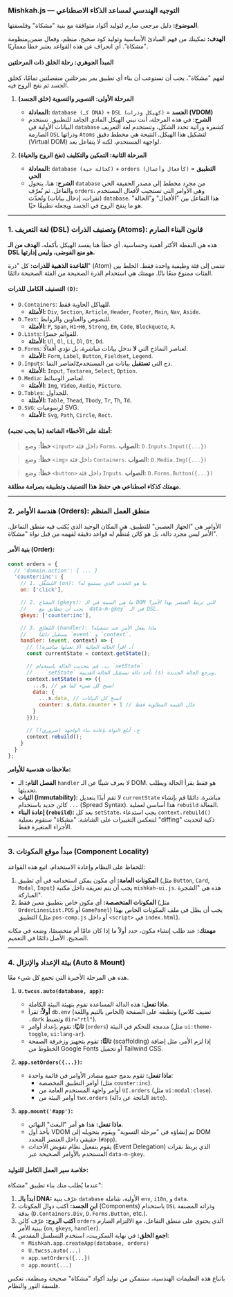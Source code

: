 
### **Mishkah.js — التوجيه الهندسي لمساعد الذكاء الاصطناعي**

**الموضوع:** دليل مرجعي صارم لتوليد أكواد متوافقة مع بنية "مشكاة" وفلسفتها.

**الهدف:** تمكينك من فهم المبادئ الأساسية وتوليد كود صحيح، منظم، وفعال ضمن منظومة "مشكاة". أي انحراف عن هذه القواعد يعتبر خطأً معماريًا.

#### **المبدأ الجوهري: رحلة الخلق ذات المرحلتين**

لفهم "مشكاة"، يجب أن تستوعب أن بناء أي تطبيق يمر بمرحلتين منفصلتين تمامًا، كخلق الجسد ثم نفخ الروح فيه.

1.  **المرحلة الأولى: التصوير والتسوية (خلق الجسد)**

      * **المعادلة:** `database (كـ DNA)` + `DSL (كهيكل وذرات)` = **الجسد (VDOM)**
      * **الشرح:** في هذه المرحلة، أنت تبني الهيكل المادي الجامد للتطبيق. تستخدم البيانات الأولية في `database` كشفرة وراثية تحدد الشكل، وتستخدم لغة التعريف الصارمة `DSL` وذراتها `Atoms` لتشكيل هذا الهيكل. النتيجة هي مخطط دقيق (Virtual DOM) لواجهة المستخدم، لكنه لا يتفاعل بعد.

2.  **المرحلة الثانية: التمكين والتكليف (نفخ الروح والحياة)**

      * **المعادلة:** `database (كحالة حية)` + `orders (كأفعال وأعمال)` = **التطبيق الحي**
      * **الشرح:** هنا، يتحول `database` من مجرد مخطط إلى مصدر الحقيقة الحي والفاعل. ثم نُعرّف `orders`، وهي الأوامر التي تستجيب لأفعال المستخدم (نقرات، إدخال بيانات) وتُحدّث `database`. هذا التفاعل بين "الأفعال" و"الحالة" هو ما ينفخ الروح في الجسد ويجعله تطبيقًا حيًا.

-----

### **1. لغة التعريف (DSL) وتصنيف الذرات (Atoms): قانون البناء الصارم**

هذه هي النقطة الأكثر أهمية وحساسية. أي خطأ هنا يفسد الهيكل بأكمله. **الهدف من الـ DSL هو منع الفوضى، وليس إدارتها.**

**القاعدة الذهبية للذرات:** كل "ذرة" (Atom) تنتمي إلى فئة وظيفية واحدة فقط. الخلط بين الفئات ممنوع منعًا باتًا. مهمتك هي استخدام الذرة الصحيحة من الفئة الصحيحة دائمًا.

#### **التصنيف الكامل للذرات `(D)`:**

  * `D.Containers`: للهياكل الحاوية فقط.
      * **الأمثلة:** `Div`, `Section`, `Article`, `Header`, `Footer`, `Main`, `Nav`, `Aside`.
  * `D.Text`: للنصوص والعناوين والروابط.
      * **الأمثلة:** `P`, `Span`, `H1`-`H6`, `Strong`, `Em`, `Code`, `Blockquote`, `A`.
  * `D.Lists`: للقوائم حصرًا.
      * **الأمثلة:** `Ul`, `Ol`, `Li`, `Dl`, `Dt`, `Dd`.
  * `D.Forms`: لعناصر النماذج التي **لا** تدخل بيانات مباشرة، بل تؤدي أفعالًا.
      * **الأمثلة:** `Form`, `Label`, `Button`, `Fieldset`, `Legend`.
  * `D.Inputs`: لعناصر النماzذج التي **تستقبل** بيانات من المستخدم.
      * **الأمثلة:** `Input`, `Textarea`, `Select`, `Option`.
  * `D.Media`: لعناصر الوسائط.
      * **الأمثلة:** `Img`, `Video`, `Audio`, `Picture`.
  * `D.Tables`: للجداول.
      * **الأمثلة:** `Table`, `Thead`, `Tbody`, `Tr`, `Th`, `Td`.
  * `D.SVG`: لرسوميات SVG.
      * **الأمثلة:** `Svg`, `Path`, `Circle`, `Rect`.

#### **أمثلة على الأخطاء الشائعة (ما يجب تجنبه):**

> **خطأ:** وضع `<input>` داخل فئة `Forms`.
> **الصواب:** `D.Inputs.Input({...})`

> **خطأ:** وضع `<img>` داخل فئة `Containers`.
> **الصواب:** `D.Media.Img({...})`

> **خطأ:** وضع `<button>` داخل فئة `Inputs`.
> **الصواب:** `D.Forms.Button({...})`

**مهمتك كذكاء اصطناعي هي حفظ هذا التصنيف وتطبيقه بصرامة مطلقة.**

-----

### **2. هندسة الأوامر (Orders): منطق العمل المنظم**

الأوامر هي "الجهاز العصبي" للتطبيق. هي المكان الوحيد الذي يُكتب فيه منطق التفاعل. الأمر ليس مجرد دالة، بل هو كائن مُنظَّم له قواعد دقيقة لفهمه من قبل نواة "مشكاة".

#### **بنية الأمر (Order):**

```javascript
const orders = {
  // 'domain.action': { ... }
  'counter:inc': {
    // 1. المُشغِّل (on): ما هو الحدث الذي يستمع له؟
    on: ['click'],

    // 2. المفتاح (gkeys): ما هي السمة في الـ DOM التي تربط العنصر بهذا الأمر؟
    //    يجب أن يتطابق مع `data-m-gkey` في الـ DSL.
    gkeys: ['counter:inc'],

    // 3. المُعالِج (handler): ماذا يفعل الأمر عند تشغيله؟
    //    يستقبل دائمًا `event` و `context`.
    handler: (event, context) => {
      // أ. اقرأ الحالة الحالية (لا تعدلها مباشرة!)
      const currentState = context.getState();

      // ب. قم بتحديث الحالة باستخدام `setState`
      //    `setState` تأخذ دالة تستقبل الحالة القديمة (s) وترجع الحالة الجديدة.
      context.setState(s => ({
        ...s, // انسخ كل شيء كما هو
        data: {
          ...s.data, // انسخ كل البيانات
          counter: s.data.counter + 1 // عدّل القيمة المطلوبة فقط
        }
      }));

      // ج. أبلغ النواة بإعادة بناء الواجهة (ضروري!)
      context.rebuild();
    }
  }
};
```

**ملاحظات هندسية للأوامر:**

  * **الفصل التام:** الـ `handler` لا يعرف شيئًا عن الـ DOM. هو فقط يقرأ الحالة ويطلب تحديثها.
  * **الثبات (Immutability):** لا تقم أبدًا بتعديل `currentState` مباشرة. دائمًا قم بإنشاء كائن جديد باستخدام `...` (Spread Syntax). هذا أساسي لعملية `rebuild` الفعالة.
  * **إعادة البناء (`rebuild`):** بعد كل `setState`، يجب استدعاء `context.rebuild()` لتنعكس التغييرات على الشاشة. "مشكاة" ستقوم بعملية "diffing" ذكية لتحديث الأجزاء المتغيرة فقط.

-----

### **3. مبدأ موقع المكونات (Component Locality)**

للحفاظ على النظام وإعادة الاستخدام، اتبع هذه القواعد:

1.  **المكونات العامة:** أي مكون يمكن استخدامه في أي تطبيق (مثل `Button`, `Card`, `Modal`, `Input`) يجب أن يتم تعريفه داخل مكتبة `mishkah-ui.js`. هذه هي "الشجرة المباركة".
2.  **المكونات المتخصصة:** أي مكون خاص بتطبيق معين فقط (مثل `OrderLinesList.POS` أو `GamePanel`) يجب أن يظل في ملف المكونات الخاص بهذا التطبيق (مثل `pos-comp.js` أو داخل `<script>` في `index.html`).

**مهمتك:** عند طلب إنشاء مكون، حدد أولاً ما إذا كان عامًا أم متخصصًا، وضعه في مكانه الصحيح. الأصل دائمًا في التعميم.

-----

### **4. بيئة الإعداد والإنزال (Auto & Mount)**

هذه هي المرحلة الأخيرة التي تجمع كل شيء معًا.

1.  **`U.twcss.auto(database, app)`:**

      * **ماذا تفعل:** هذه الدالة المساعدة تقوم بتهيئة البيئة الكاملة.
      * **أولاً:** تقرأ `db.env` (الخاص بالثيم واللغة) وتطبقه على الصفحة (تضيف كلاس `.dark` وتضبط `dir="rtl"`).
      * **ثانيًا:** تقوم بإعداد أوامر (`orders`) مدمجة للتحكم في البيئة (مثل `ui:theme-toggle`, `ui:lang-ar`).
      * **ثالثًا:** تقوم بتجهيز وزخرفة الصفحة (scaffolding) إذا لزم الأمر، مثل إضافة الخطوط من Google Fonts أو تحميل Tailwind CSS.

2.  **`app.setOrders({...})`:**

      * **ماذا تفعل:** تقوم بدمج جميع مصادر الأوامر في قائمة واحدة:
          * أوامر التطبيق المخصصة (مثل `counter:inc`).
          * أوامر واجهة المستخدم العامة من `UI.orders` (مثل `ui:modal:close`).
          * أوامر البيئة من `twx.orders` (الناتجة عن دالة `auto`).

3.  **`app.mount('#app')`:**

      * **ماذا تفعل:** هذا هو أمر "البعث" النهائي.
      * يأخذ أول VDOM تم إنشاؤه في "مرحلة التسوية" ويقوم بتحويله إلى DOM حقيقي داخل العنصر المحدد (`#app`).
      * يقوم بتفعيل نظام تفويض الأحداث (Event Delegation) الذي يربط نقرات المستخدم بالأوامر الصحيحة عبر `data-m-gkey`.

#### **خلاصة سير العمل الكامل للتوليد:**

عندما يُطلب منك بناء تطبيق "مشكاة":

1.  **ابدأ بالـ DNA:** عرّف بنية `database` الأولية، شاملة `env`, `i18n`, و `data`.
2.  **ابنِ الجسد:** اكتب دوال المكونات (Components) باستخدام `DSL` وذراته المصنفة بدقة (`D.Containers.Div`, `D.Forms.Button`, etc.).
3.  **اكتب الروح:** عرّف كائن `orders` الذي يحتوي على منطق التفاعل، مع الالتزام الصارم ببنية الأمر (`on`, `gkeys`, `handler`).
4.  **اجمع الخلق:** في نهاية السكريبت، استخدم التسلسل المقدس:
      * `Mishkah.app.createApp(database, orders)`
      * `U.twcss.auto(...)`
      * `app.setOrders({...})`
      * `app.mount(...)`

باتباع هذه التعليمات الهندسية، ستتمكن من توليد أكواد "مشكاة" صحيحة ومنظمة، تعكس فلسفة النور والنظام.

